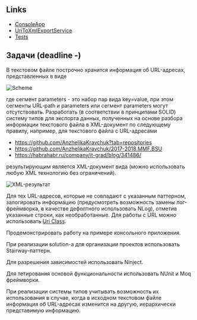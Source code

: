 ## Links
- [ConsoleApp](https://github.com/mtsyvis/.NET-Training.-Spring-2019/blob/master/NET1.S.2019.Tsyvis.22/ConsoleApp/Program.cs)
- [UriToXmlExportService](https://github.com/mtsyvis/.NET-Training.-Spring-2019/blob/master/NET1.S.2019.Tsyvis.22/BLL/UriToXmlExportService.cs)
- [Tests](https://github.com/mtsyvis/.NET-Training.-Spring-2019/blob/master/NET1.S.2019.Tsyvis.22/BLL.Tests/UriToXmlExportServiceTests.cs)

## Задачи (deadline -)
  В текстовом файле построчно хранится информация об URL-адресах, представленных в виде
  
  ![Scheme](https://github.com/AnzhelikaKravchuk/.NET-Training.-Spring-2019/blob/master/Pictures/Scheme.png)

где сегмент parameters - это набор пар вида key=value, при этом сегменты URL‐path и parameters  или сегмент parameters могут отсутствовать. 
Разработать (в соответствии в принципами SOLID) систему типов для экспорта данных, полученных на основе разбора информации текстового файла в XML-документ по следующему правилу, например, для текстового файла с URL-адресами 
 
  - https://github.com/AnzhelikaKravchuk?tab=repositories 
  - https://github.com/AnzhelikaKravchuk/2017-2018.MMF.BSU
  - https://habrahabr.ru/company/it-grad/blog/341486/      

результирующим является XML-документ вида (можно использовать любую XML технологию без ограничений).

![XML-результат](https://github.com/AnzhelikaKravchuk/.NET-Training.-Spring-2019/blob/master/Pictures/XML.Task.png)

Для тех URL-адресов, которые не совпадают с указанным паттерном, залогировать информацию (предусмотреть возможность замены лог-фреймворка, в качестве дефолтного использовать NLog), отметив указанные строки, как необработанные. Для работы с URL можно использовать [Uri Class](https://msdn.microsoft.com/ru-ru/library/system.uri(v=vs.110).aspx).
  
Продемонстрировать работу на примере консольного приложения. 

При реализации solution-а для организации проектов использовать Stairway-паттерн.

Для разрешения зависимостей использовать Ninject. 

Для тетирования основой функциональности использовать NUnit и Moq фреймворки.

При реализации системы типов учитывать возможность их использования в случае, когда в исходном текстовом файле информация об URL-адресах изменится на другую, иерархически представимую информацию.
